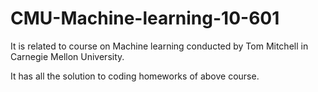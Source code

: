 # CMU-Machine-learning-10-601
It is related to course on Machine learning conducted by Tom Mitchell in Carnegie Mellon University.

It has all the solution to coding homeworks of above course.
